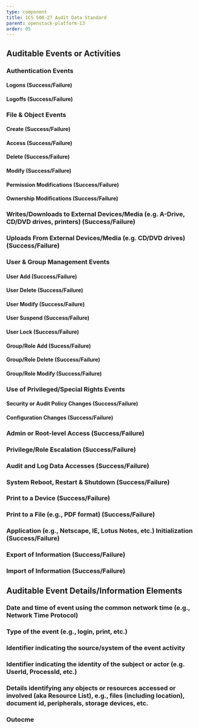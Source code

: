 ```yaml
---
type: component
title: ICS 500-27 Audit Data Standard
parent: openstack-platform-13
order: 05
---
```


## Auditable Events or Activities

### Authentication Events
#### Logons (Success/Failure)
#### Logoffs (Success/Failure)

### File & Object Events
#### Create (Success/Failure)
#### Access (Success/Failure)
#### Delete (Success/Failure)
#### Modify (Success/Failure)
#### Permission Modifications (Success/Failure)
#### Ownership Modifications (Success/Failure)

### Writes/Downloads to External Devices/Media (e.g. A-Drive, CD/DVD drives, printers) (Success/Failure)

### Uploads From External Devices/Media (e.g. CD/DVD drives) (Success/Failure)

### User & Group Management Events
#### User Add (Success/Failure)
#### User Delete (Success/Failure)
#### User Modify (Success/Failure)
#### User Suspend (Success/Failure)
#### User Lock (Success/Failure)

#### Group/Role Add (Sucess/Failure)
#### Group/Role Delete (Success/Failure)
#### Group/Role Modify (Success/Failure)

### Use of Privileged/Special Rights Events
#### Security or Audit Policy Changes (Success/Failure)
#### Configuration Changes (Success/Failure)

### Admin or Root-level Access (Success/Failure)

### Privilege/Role Escalation (Success/Failure)

### Audit and Log Data Accesses (Success/Failure)

### System Reboot, Restart & Shutdown (Success/Failure)

### Print to a Device (Success/Failure)

### Print to a File (e.g., PDF format) (Success/Failure)

### Application (e.g., Netscape, IE, Lotus Notes, etc.) Initialization (Success/Failure)

### Export of Information (Success/Failure)

### Import of Information (Success/Failure)

## Auditable Event Details/Information Elements
### Date and time of event using the common network time (e.g., Network Time Protocol)
### Type of the event (e.g., login, print, etc.)
### Identifier indicating the source/system of the event activity
### Identifier indicating the identity of the subject or actor (e.g. UserId, ProcessId, etc.)
### Details identifying any objects or resources accessed or involved (aka Resource List), e.g., files (including location), document id, peripherals, storage devices, etc.
### Outocme

